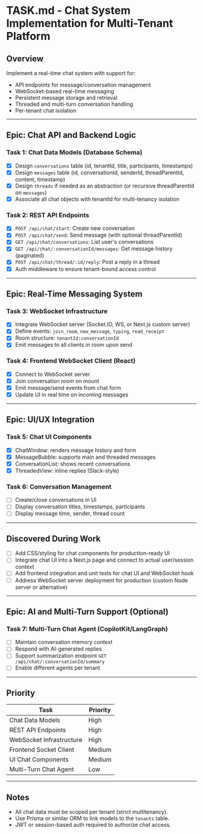 # TASK.md - Chat System Implementation for Multi-Tenant Platform

## Overview
Implement a real-time chat system with support for:
- API endpoints for message/conversation management
- WebSocket-based real-time messaging
- Persistent message storage and retrieval
- Threaded and multi-turn conversation handling
- Per-tenant chat isolation

---

## Epic: Chat API and Backend Logic

### Task 1: Chat Data Models (Database Schema)
- [x] Design `conversations` table (id, tenantId, title, participants, timestamps)
- [x] Design `messages` table (id, conversationId, senderId, threadParentId, content, timestamp)
- [x] Design `threads` if needed as an abstraction (or recursive threadParentId on `messages`)
- [x] Associate all chat objects with tenantId for multi-tenancy isolation

### Task 2: REST API Endpoints
- [x] `POST /api/chat/start`: Create new conversation
- [x] `POST /api/chat/send`: Send message (with optional threadParentId)
- [x] `GET /api/chat/conversations`: List user's conversations
- [x] `GET /api/chat/:conversationId/messages`: Get message history (paginated)
- [x] `POST /api/chat/thread/:id/reply`: Post a reply in a thread
- [x] Auth middleware to ensure tenant-bound access control

---

## Epic: Real-Time Messaging System

### Task 3: WebSocket Infrastructure
- [x] Integrate WebSocket server (Socket.IO, WS, or Next.js custom server)
- [x] Define events: `join_room`, `new_message`, `typing`, `read_receipt`
- [x] Room structure: `tenantId:conversationId`
- [x] Emit messages to all clients in room upon send

### Task 4: Frontend WebSocket Client (React)
- [x] Connect to WebSocket server
- [x] Join conversation room on mount
- [x] Emit message/send events from chat form
- [x] Update UI in real time on incoming messages

---

## Epic: UI/UX Integration

### Task 5: Chat UI Components
- [x] ChatWindow: renders message history and form
- [x] MessageBubble: supports main and threaded messages
- [x] ConversationList: shows recent conversations
- [x] ThreadedView: inline replies (Slack-style)

### Task 6: Conversation Management
- [ ] Create/close conversations in UI
- [ ] Display conversation titles, timestamps, participants
- [ ] Display message time, sender, thread count

---

## Discovered During Work
- [ ] Add CSS/styling for chat components for production-ready UI
- [ ] Integrate chat UI into a Next.js page and connect to actual user/session context
- [ ] Add frontend integration and unit tests for chat UI and WebSocket hook
- [ ] Address WebSocket server deployment for production (custom Node server or alternative)

---

## Epic: AI and Multi-Turn Support (Optional)

### Task 7: Multi-Turn Chat Agent (CopilotKit/LangGraph)
- [ ] Maintain conversation memory context
- [ ] Respond with AI-generated replies
- [ ] Support summarization endpoint `GET /api/chat/:conversationId/summary`
- [ ] Enable different agents per tenant

---

## Priority

| Task                      | Priority |
|---------------------------|----------|
| Chat Data Models          | High     |
| REST API Endpoints        | High     |
| WebSocket Infrastructure  | High     |
| Frontend Socket Client    | Medium   |
| UI Chat Components        | Medium   |
| Multi-Turn Chat Agent     | Low      |

---

## Notes
- All chat data must be scoped per tenant (strict multitenancy).
- Use Prisma or similar ORM to link models to the `tenants` table.
- JWT or session-based auth required to authorize chat access.

